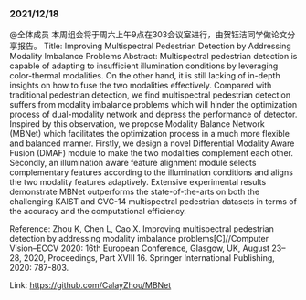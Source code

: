 ### 2021/12/18

@全体成员    本周组会将于周六上午9点在303会议室进行，由贺钰洁同学做论文分享报告。
Title: Improving Multispectral Pedestrian Detection by Addressing Modality Imbalance Problems
Abstract: Multispectral pedestrian detection is capable of adapting to insufficient illumination conditions by leveraging color-thermal modalities. On the other hand, it is still lacking of in-depth insights on how to fuse the two modalities effectively. Compared with traditional pedestrian detection, we find multispectral pedestrian detection suffers from modality imbalance problems which will hinder the optimization process of dual-modality network and depress the performance of detector. Inspired by this observation, we propose Modality Balance Network (MBNet) which facilitates the optimization process in a much more flexible and balanced manner. Firstly, we design a novel Differential Modality Aware Fusion (DMAF) module to make the two modalities complement each other. Secondly, an illumination aware feature alignment module selects complementary features according to the illumination conditions and aligns the two modality features adaptively. Extensive experimental results demonstrate MBNet outperforms the state-of-the-arts on both the challenging KAIST and CVC-14 multispectral pedestrian datasets in terms of the accuracy and the computational efficiency. 

Reference: Zhou K, Chen L, Cao X. Improving multispectral pedestrian detection by addressing modality imbalance problems[C]//Computer Vision–ECCV 2020: 16th European Conference, Glasgow, UK, August 23–28, 2020, Proceedings, Part XVIII 16. Springer International Publishing, 2020: 787-803.

Link: https://github.com/CalayZhou/MBNet

